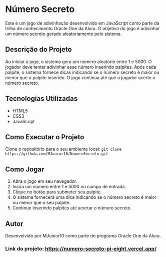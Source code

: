 # Número Secreto
Este é um jogo de adivinhação desenvolvido em JavaScript como parte da trilha de conhecimento Oracle One da Alura. O objetivo do jogo é adivinhar um número secreto gerado aleatoriamente pelo sistema.

## Descrição do Projeto
Ao iniciar o jogo, o sistema gera um número aleatório entre 1 e 5000. O jogador deve tentar adivinhar esse número inserindo palpites. Após cada palpite, o sistema fornece dicas indicando se o número secreto é maior ou menor que o palpite inserido. O jogo continua até que o jogador acerte o número secreto.

## Tecnologias Utilizadas
- HTML5
- CSS3
- JavaScript

## Como Executar o Projeto
Clone o repositório para o seu ambiente local:
``git clone https://github.com/MJunior10/NumeroSecreto.git``


## Como Jogar
1. Abra o jogo em seu navegador.
2. Insira um número entre 1 e 5000 no campo de entrada.
3. Clique no botão para submeter seu palpite.
4. O sistema fornecerá uma dica indicando se o número secreto é maior ou menor que o seu palpite.
5. Continue inserindo palpites até acertar o número secreto.

## Autor
Desenvolvido por MJunior10 como parte do programa Oracle One da Alura.

### Link do projeto: https://numero-secreto-pi-eight.vercel.app/
